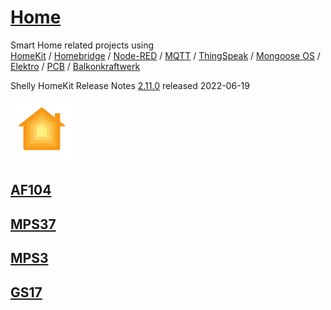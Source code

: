 # [Home](https://www.apple.com/de/ios/home/)
Smart Home related projects using  
[HomeKit](https://de.wikipedia.org/wiki/HomeKit) / [Homebridge](https://homebridge.io/) / [Node-RED](https://de.wikipedia.org/wiki/Node-RED) / [MQTT](https://de.wikipedia.org/wiki/MQTT) / [ThingSpeak](https://github.com/griemide/ThingSpeak) / [Mongoose OS](https://mongoose-os.com/) / [Elektro](https://github.com/griemide/Elektro) / [PCB](https://github.com/griemide/PCB) / [Balkonkraftwerk](https://github.com/griemide/Balkonkraftwerk)  


Shelly HomeKit Release Notes [2.11.0](https://github.com/mongoose-os-apps/shelly-homekit/releases/tag/2.11.0) released 2022-06-19

<a href="https://www.apple.com/de/ios/home/">
<img width="100" alt="2021-09-21" src="images/Apple_HomeKit_logo.svg"> 

## [AF104](AF104/readme.md)
  
## [MPS37](https://github.com/griemide/Shelly/tree/master/Projects)  
  
## [MPS3](https://github.com/griemide/Shelly/tree/master/Projects)
  
## [GS17](https://github.com/griemide/Hardware/blob/master/Funkschalter/readme.md)  
[]()  
[]()  
[]()  
[]()  
[]()  
[]()  
[]()  

